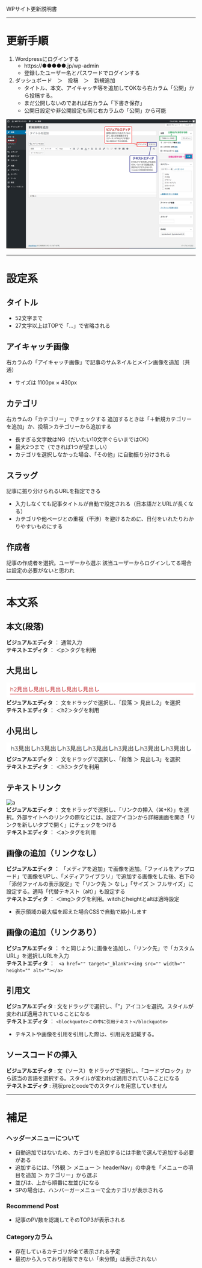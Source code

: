 
WPサイト更新説明書

---

# 更新手順

1. Wordpressにログインする
   - https://●●●●●.jp/wp-admin
   - 登録したユーザー名とパスワードでログインする
2. ダッシュボード　＞　投稿　＞　新規追加
   - タイトル、本文、アイキャッチ等を追加してOKなら右カラム「公開」から投稿する。
   - まだ公開しないのであれば右カラム「下書き保存」
   - 公開日設定や非公開設定も同じ右カラムの「公開」から可能

![WP画像1](https://github.com/bptakahashi/BP_wordpressguide/blob/master/img/01.jpg)


---

# 設定系

## タイトル
- 52文字まで
- 27文字以上はTOPで「...」で省略される


## アイキャッチ画像
右カラムの「アイキャッチ画像」で記事のサムネイルとメイン画像を追加（共通）
- サイズは 1100px × 430px

## カテゴリ
右カラムの「カテゴリー」でチェックする
追加するときは「＋新規カテゴリーを追加」か、投稿＞カテゴリーから追加する
- 長すぎる文字数はNG（だいたい10文字ぐらいまではOK）
- 最大2つまで（できれば1つが望ましい）
- カテゴリを選択しなかった場合、「その他」に自動振り分けされる

## スラッグ
記事に振り分けられるURLを指定できる
- 入力しなくても記事タイトルが自動で設定される（日本語だとURLが長くなる）
- カテゴリや他ページとの重複（干渉）を避けるために、日付をいれたりわかりやすいものにする

## 作成者
記事の作成者を選択。ユーザーから選ぶ
該当ユーザーからログインしてる場合は設定の必要がないと思われ

---


# 本文系

## 本文(段落)
**ビジュアルエディタ** ： 通常入力  
**テキストエディタ** ： ＜p＞タグを利用

## 大見出し
![h2](https://github.com/bptakahashi/BP_wordpressguide/blob/master/img/h2.png)  
**ビジュアルエディタ** ： 文をドラッグで選択し、「段落 ＞ 見出し2」を選択  
**テキストエディタ** ： ＜h2＞タグを利用

## 小見出し
![h3](https://github.com/bptakahashi/BP_wordpressguide/blob/master/img/h3.png)  
**ビジュアルエディタ** ： 文をドラッグで選択し、「段落 ＞ 見出し3」を選択  
**テキストエディタ** ： ＜h3＞タグを利用

## テキストリンク
![a](https://github.com/bptakahashi/BP_wordpressguide/blob/master/img/1.png)  
**ビジュアルエディタ** ： 文をドラッグで選択し、「リンクの挿入（⌘+K）」を選択。外部サイトへのリンクの際などには、設定アイコンから詳細画面を開き「リンクを新しいタブで開く」にチェックをつける  
**テキストエディタ** ： ＜a＞タグを利用

## 画像の追加（リンクなし）
**ビジュアルエディタ** ： 「メディアを追加」で画像を追加。「ファイルをアップロード」で画像をUPし、「メディアライブラリ」で追加する画像をした後、右下の「添付ファイルの表示設定」で「リンク先 ＞ なし」「サイズ ＞ フルサイズ」に設定する。適時「代替テキスト（alt）」も設定する  
**テキストエディタ** ： ＜img＞タグを利用。witdhとheightとaltは適時設定
- 表示領域の最大幅を超えた場合CSSで自動で縮小します

## 画像の追加（リンクあり）
**ビジュアルエディタ** ： ↑と同じように画像を追加し、「リンク先」で「カスタムURL」を選択しURLを入力  
**テキストエディタ** ： ``` <a href="" target="_blank"><img src="" width="" height="" alt=""></a>```

## 引用文
**ビジュアルエディタ** : 文をドラッグで選択し、「”」アイコンを選択。スタイルが変われば適用されていることになる  
**テキストエディタ** ： ```<blockquote>この中に引用テキスト</blockquote>```
- テキストや画像を引用を引用した際は、引用元を記載する。

## ソースコードの挿入
**ビジュアルエディタ** : 文（ソース）をドラッグで選択し、「コードブロック」から該当の言語を選択する。スタイルが変われば適用されていることになる  
**テキストエディタ** : 現状preとcodeでのスタイルを用意していません

---

# 補足

### ヘッダーメニューについて
- 自動追加ではないため、カテゴリを追加するには手動で選んで追加する必要がある
- 追加するには、「外観 ＞ メニュー ＞ headerNav」の中身を「メニューの項目を追加 ＞ カテゴリー」から選ぶ
- 並びは、上から順番に左並びになる
- SPの場合は、ハンバーガーメニューで全カテゴリが表示される

### Recommend Post
- 記事のPV数を認識してそのTOP3が表示される

### Categoryカラム
- 存在しているカテゴリが全て表示される予定
- 最初から入っており削除できない「未分類」は表示されない
